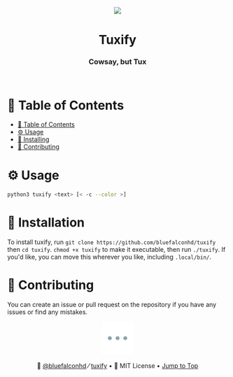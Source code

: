<!-- Readmeify - @readmeify/docs -->

<!-- Top section -->
<p align="center">
  <img src="https://external-content.duckduckgo.com/iu/?u=https%3A%2F%2Fcritterfacts.com%2Fwp-content%2Fuploads%2F2019%2F03%2Fs_707759077.jpg&f=1&nofb=1" height="175px">
  <br>
  <h1 align="center" >Tuxify</h1>
  <h3 align="center" >Cowsay, but Tux</h3>
</p>

<br>

<!-- Table of contents -->
# 🧂 Table of Contents
- [🧂 Table of Contents](#-table-of-contents)
- [⚙️ Usage](#️-usage)
- [📡 Installing](#-installation)
- [🚀 Contributing](#-contributing)

<!-- Main Usage -->
# ⚙️ Usage
```bash
python3 tuxify <text> [< -c --color >]
```

# 📡 Installation
To install tuxify, run `git clone https://github.com/bluefalconhd/tuxify` then `cd tuxify`. `chmod +x tuxify` to make it executable, then run `./tuxify`. If you'd like, you can move this wherever you like, including `.local/bin/`.

# 🚀 Contributing
You can create an issue or pull request on the repository if you have any issues or find any mistakes.

<!-- Footer  -->
<p align="center" ><img src="./assets/seperator.png" height="75px"></p>

<p align="center">
  <span>
    👼
    <a href="https://github.com/bluefalconhd">@bluefalconhd</a>
  </span>
  ⁄
  <span>
    <a href="https://github.com/bluefalconhd/tuxify">tuxify</a>
  </span>
  •
  <span>👮 MIT License</span>
  •
  <span><a href="#-table-of-contents">Jump to Top</a></span>
</p>
